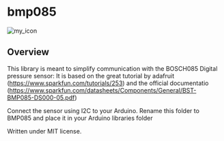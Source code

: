 # bmp085

![my_icon](https://dl.dropboxusercontent.com/u/2224573/bmp085.png)

## Overview

This library is meant to simplify communication with the BOSCH085 Digital pressure sensor:
It is based on the great tutorial by adafruit (https://www.sparkfun.com/tutorials/253) and
the official documentatio  (https://www.sparkfun.com/datasheets/Components/General/BST-BMP085-DS000-05.pdf)

Connect the sensor using I2C to your Arduino. Rename this folder to BMP085 and place it in your Arduino libraries folder


Written under MIT license.



